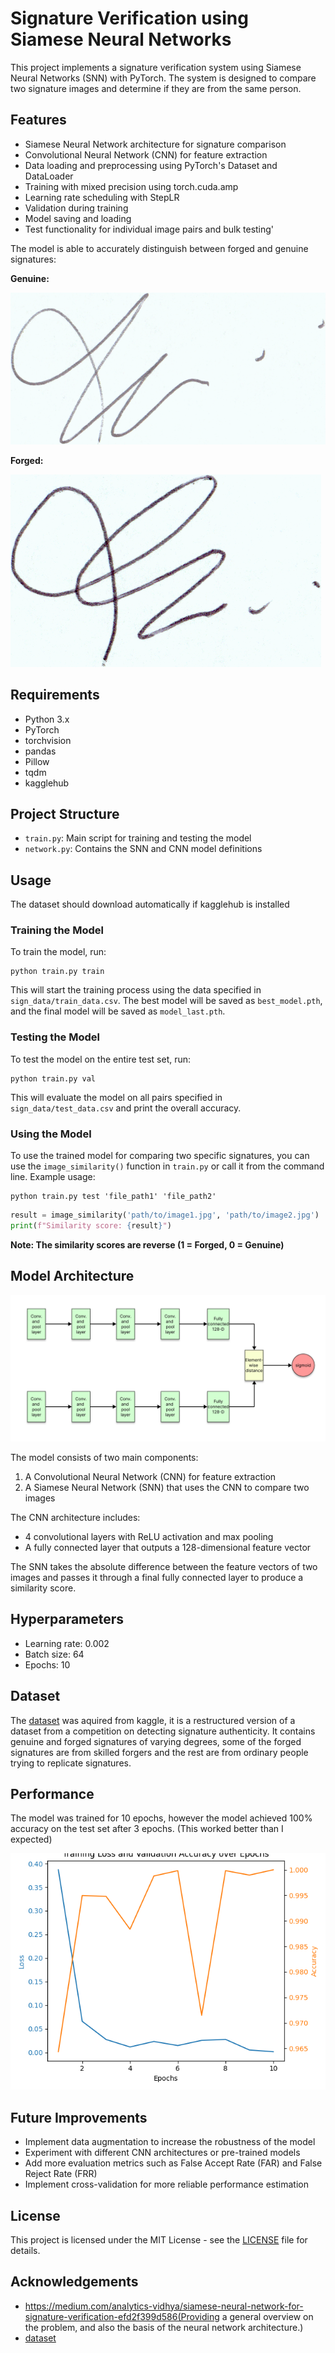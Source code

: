 # Signature Verification using Siamese Neural Networks

This project implements a signature verification system using Siamese Neural Networks (SNN) with PyTorch. The system is designed to compare two signature images and determine if they are from the same person.

## Features

- Siamese Neural Network architecture for signature comparison
- Convolutional Neural Network (CNN) for feature extraction
- Data loading and preprocessing using PyTorch's Dataset and DataLoader
- Training with mixed precision using torch.cuda.amp
- Learning rate scheduling with StepLR
- Validation during training
- Model saving and loading
- Test functionality for individual image pairs and bulk testing'

The model is able to accurately distinguish between forged and genuine signatures:

**Genuine:**

![image](images/genuine.png) 


**Forged:**

![image](images/forged.PNG) 

## Requirements

- Python 3.x
- PyTorch
- torchvision
- pandas
- Pillow
- tqdm
- kagglehub

## Project Structure

- `train.py`: Main script for training and testing the model
- `network.py`: Contains the SNN and CNN model definitions

## Usage

The dataset should download automatically if kagglehub is installed

### Training the Model

To train the model, run:

```
python train.py train
```

This will start the training process using the data specified in `sign_data/train_data.csv`. The best model will be saved as `best_model.pth`, and the final model will be saved as `model_last.pth`.

### Testing the Model

To test the model on the entire test set, run:

```
python train.py val 
```

This will evaluate the model on all pairs specified in `sign_data/test_data.csv` and print the overall accuracy.

### Using the Model

To use the trained model for comparing two specific signatures, you can use the `image_similarity()` function in `train.py` or call it from the command line. Example usage:

```
python train.py test 'file_path1' 'file_path2'
```

```python
result = image_similarity('path/to/image1.jpg', 'path/to/image2.jpg')
print(f"Similarity score: {result}")
```

**Note: The similarity scores are reverse (1 = Forged, 0 = Genuine)**

## Model Architecture

![image](images/architecture.png)


The model consists of two main components:

1. A Convolutional Neural Network (CNN) for feature extraction
2. A Siamese Neural Network (SNN) that uses the CNN to compare two images

The CNN architecture includes:
- 4 convolutional layers with ReLU activation and max pooling
- A fully connected layer that outputs a 128-dimensional feature vector

The SNN takes the absolute difference between the feature vectors of two images and passes it through a final fully connected layer to produce a similarity score.

## Hyperparameters

- Learning rate: 0.002
- Batch size: 64
- Epochs: 10

## Dataset

The [dataset](https://www.kaggle.com/datasets/robinreni/signature-verification-dataset) was aquired from kaggle, it is a restructured version of a dataset from a competition on detecting signature authenticity. It contains genuine and forged signatures of varying degrees, some of the forged signatures are from skilled forgers and the rest are from ordinary people trying to replicate signatures.

## Performance

The model was trained for 10 epochs, however the model achieved 100% accuracy on the test set after 3 epochs. (This worked better than I expected)

![image](images/metrics.png)

## Future Improvements

- Implement data augmentation to increase the robustness of the model
- Experiment with different CNN architectures or pre-trained models
- Add more evaluation metrics such as False Accept Rate (FAR) and False Reject Rate (FRR)
- Implement cross-validation for more reliable performance estimation

## License

This project is licensed under the MIT License - see the [LICENSE](LICENSE) file for details.


## Acknowledgements

- https://medium.com/analytics-vidhya/siamese-neural-network-for-signature-verification-efd2f399d586(Providing a general overview on the problem, and also the basis of the neural network architecture.)
- [dataset](https://www.kaggle.com/datasets/robinreni/signature-verification-dataset)
